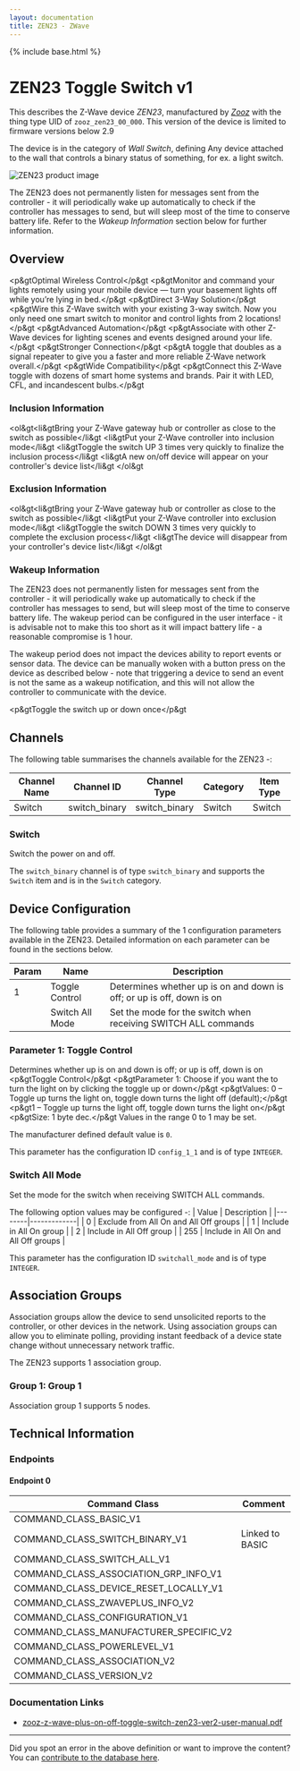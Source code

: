 ```yaml
---
layout: documentation
title: ZEN23 - ZWave
---
```


{% include base.html %}

# ZEN23 Toggle Switch v1
This describes the Z-Wave device *ZEN23*, manufactured by *[Zooz](http://www.getzooz.com/)* with the thing type UID of ```zooz_zen23_00_000```.
This version of the device is limited to firmware versions below 2.9

The device is in the category of *Wall Switch*, defining Any device attached to the wall that controls a binary status of something, for ex. a light switch.

![ZEN23 product image](https://opensmarthouse.org/zwavedatabase/649/image/)


The ZEN23 does not permanently listen for messages sent from the controller - it will periodically wake up automatically to check if the controller has messages to send, but will sleep most of the time to conserve battery life. Refer to the *Wakeup Information* section below for further information.

## Overview

<p&gtOptimal Wireless Control</p&gt <p&gtMonitor and command your lights remotely using your mobile device — turn your basement lights off while you’re lying in bed.</p&gt <p&gtDirect 3-Way Solution</p&gt <p&gtWire this Z-Wave switch with your existing 3-way switch. Now you only need one smart switch to monitor and control lights from 2 locations!</p&gt <p&gtAdvanced Automation</p&gt <p&gtAssociate with other Z-Wave devices for lighting scenes and events designed around your life.</p&gt <p&gtStronger Connection</p&gt <p&gtA toggle that doubles as a signal repeater to give you a faster and more reliable Z-Wave network overall.</p&gt <p&gtWide Compatibility</p&gt <p&gtConnect this Z-Wave toggle with dozens of smart home systems and brands. Pair it with LED, CFL, and incandescent bulbs.</p&gt

### Inclusion Information

<ol&gt<li&gtBring your Z-Wave gateway hub or controller as close to the switch as possible</li&gt <li&gtPut your Z-Wave controller into inclusion mode</li&gt <li&gtToggle the switch UP 3 times very quickly to finalize the inclusion process</li&gt <li&gtA new on/off device will appear on your controller's device list</li&gt </ol&gt

### Exclusion Information

<ol&gt<li&gtBring your Z-Wave gateway hub or controller as close to the switch as possible</li&gt <li&gtPut your Z-Wave controller into exclusion mode</li&gt <li&gtToggle the switch DOWN 3 times very quickly to complete the exclusion process</li&gt <li&gtThe device will disappear from your controller's device list</li&gt </ol&gt

### Wakeup Information

The ZEN23 does not permanently listen for messages sent from the controller - it will periodically wake up automatically to check if the controller has messages to send, but will sleep most of the time to conserve battery life. The wakeup period can be configured in the user interface - it is advisable not to make this too short as it will impact battery life - a reasonable compromise is 1 hour.

The wakeup period does not impact the devices ability to report events or sensor data. The device can be manually woken with a button press on the device as described below - note that triggering a device to send an event is not the same as a wakeup notification, and this will not allow the controller to communicate with the device.


<p&gtToggle the switch up or down once</p&gt

## Channels

The following table summarises the channels available for the ZEN23 -:

| Channel Name | Channel ID | Channel Type | Category | Item Type |
|--------------|------------|--------------|----------|-----------|
| Switch | switch_binary | switch_binary | Switch | Switch | 

### Switch
Switch the power on and off.

The ```switch_binary``` channel is of type ```switch_binary``` and supports the ```Switch``` item and is in the ```Switch``` category.



## Device Configuration

The following table provides a summary of the 1 configuration parameters available in the ZEN23.
Detailed information on each parameter can be found in the sections below.

| Param | Name  | Description |
|-------|-------|-------------|
| 1 | Toggle Control | Determines whether up is on and down is off; or up is off, down is on |
|  | Switch All Mode | Set the mode for the switch when receiving SWITCH ALL commands |

### Parameter 1: Toggle Control

Determines whether up is on and down is off; or up is off, down is on
<p&gtToggle Control</p&gt <p&gtParameter 1: Choose if you want the to turn the light on by clicking the toggle up or down</p&gt <p&gtValues: 0 – Toggle up turns the light on, toggle down turns the light off (default);</p&gt <p&gt1 – Toggle up turns the light off, toggle down turns the light on</p&gt <p&gtSize: 1 byte dec.</p&gt
Values in the range 0 to 1 may be set.

The manufacturer defined default value is ```0```.

This parameter has the configuration ID ```config_1_1``` and is of type ```INTEGER```.

### Switch All Mode

Set the mode for the switch when receiving SWITCH ALL commands.

The following option values may be configured -:
| Value  | Description |
|--------|-------------|
| 0 | Exclude from All On and All Off groups |
| 1 | Include in All On group |
| 2 | Include in All Off group |
| 255 | Include in All On and All Off groups |

This parameter has the configuration ID ```switchall_mode``` and is of type ```INTEGER```.


## Association Groups

Association groups allow the device to send unsolicited reports to the controller, or other devices in the network. Using association groups can allow you to eliminate polling, providing instant feedback of a device state change without unnecessary network traffic.

The ZEN23 supports 1 association group.

### Group 1: Group 1


Association group 1 supports 5 nodes.

## Technical Information

### Endpoints

#### Endpoint 0

| Command Class | Comment |
|---------------|---------|
| COMMAND_CLASS_BASIC_V1| |
| COMMAND_CLASS_SWITCH_BINARY_V1| Linked to BASIC|
| COMMAND_CLASS_SWITCH_ALL_V1| |
| COMMAND_CLASS_ASSOCIATION_GRP_INFO_V1| |
| COMMAND_CLASS_DEVICE_RESET_LOCALLY_V1| |
| COMMAND_CLASS_ZWAVEPLUS_INFO_V2| |
| COMMAND_CLASS_CONFIGURATION_V1| |
| COMMAND_CLASS_MANUFACTURER_SPECIFIC_V2| |
| COMMAND_CLASS_POWERLEVEL_V1| |
| COMMAND_CLASS_ASSOCIATION_V2| |
| COMMAND_CLASS_VERSION_V2| |

### Documentation Links

* [zooz-z-wave-plus-on-off-toggle-switch-zen23-ver2-user-manual.pdf](https://opensmarthouse.org/zwavedatabase/649/zooz-z-wave-plus-on-off-toggle-switch-zen23-ver2-user-manual.pdf)

---

Did you spot an error in the above definition or want to improve the content?
You can [contribute to the database here](https://opensmarthouse.org/zwavedatabase/649).
